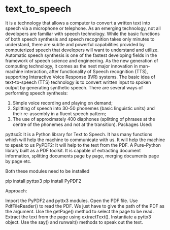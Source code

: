 # text_to_speech
It is a technology that allows a computer to convert a written text into speech via a microphone or telephone. As an emerging technology, not all developers are familiar with speech technology. While the basic functions of both speech synthesis and speech recognition takes only minutes to understand, there are subtle and powerful capabilities provided by computerized speech that developers will want to understand and utilize. Automatic  speech synthesis  is one  of the  fastest  developing fields  in the  framework  of speech  science and engineering. As the new  generation of computing technology, it  comes as  the next  major innovation  in man-machine  interaction, after  functionality of Speech  recognition (TTS),  supporting Interactive  Voice Response (IVR) systems. 
The basic idea of text-to-speech (TTS)  technology is to convert  written input  to spoken  output by generating synthetic speech. There are several ways of performing speech synthesis: 
1. Simple voice recording and playing on demand; 
2. Splitting of speech into 30-50 phonemes (basic linguistic units) and their re-assembly in a fluent speech pattern;
3. The use of approximately 400 diaphones (splitting of phrases at the centre of the phonemes and not at the transition).
Packages Used:

pyttsx3: It is a Python library for Text to Speech. It has many functions which will help the machine to communicate with us. It will help the machine to speak to us
PyPDF2: It will help to the text from the PDF. A Pure-Python library built as a PDF toolkit. It is capable of extracting document information, splitting documents page by page, merging documents page by page etc.

Both these modules need to be installed

pip install pyttsx3
pip install PyPDF2

Approach:

Import the PyPDF2 and pyttx3 modules.
Open the PDF file.
Use PdfFileReader() to read the PDF. We just have to give the path of the PDF as the argument.
Use the getPage() method to select the page to be read.
Extract the text from the page using extractText().
Instantiate a pyttx3 object.
Use the say() and runwait() methods to speak out the text.
